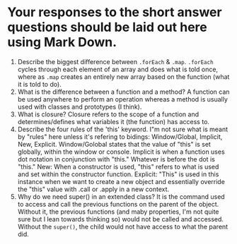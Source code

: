 # Your responses to the short answer questions should be laid out here using Mark Down.
1. Describe the biggest difference between `.forEach` & `.map`.
    `.forEach` cycles through each element of an array and does what is told once, where as `.map` creates an entirely new array based on the function (what it is told to do).
2. What is the difference between a function and a method?
    A function can be used anywhere to perform an operation whereas a method is usually used with classes and prototypes (I think).
3. What is closure?
    Closure refers to the scope of a function and determines/defines what variables it (the function) has access to.
4. Describe the four rules of the 'this' keyword.
    I"m not sure what is meant by "rules" here unless it's refering to bidings: Window/Global, Implicit, New, Explicit. 
        Window/Golobal states that the value of "this" is set globally, within the window or console. 
        Implicit is when a function uses dot notation in conjunction with "this." Whatever is before the dot is "this."
        New: When a constructor is used, "this" refers to what is used and set within the constructor function.
        Explicit: "This" is used in this instance when we want to create a new object and essentially override the "this" value with .call or .apply in a new context.
5. Why do we need super() in an extended class?
    It is the command used to access and call the previous functions on the parent of the object. Without it, the previous functions (and maby properties, I'm not quite sure but I lean towards thinking so) would not be called and accessed. Without the `super()`, the child would not have access to what the parent did.

